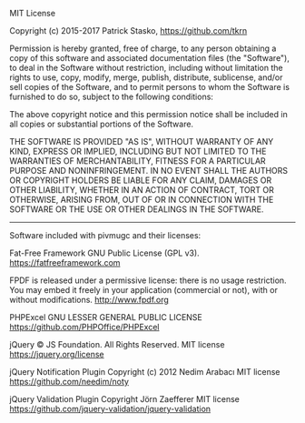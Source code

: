 MIT License

Copyright (c) 2015-2017 Patrick Stasko, https://github.com/tkrn

Permission is hereby granted, free of charge, to any person obtaining a copy
of this software and associated documentation files (the "Software"), to deal
in the Software without restriction, including without limitation the rights
to use, copy, modify, merge, publish, distribute, sublicense, and/or sell
copies of the Software, and to permit persons to whom the Software is
furnished to do so, subject to the following conditions:

The above copyright notice and this permission notice shall be included in all
copies or substantial portions of the Software.

THE SOFTWARE IS PROVIDED "AS IS", WITHOUT WARRANTY OF ANY KIND, EXPRESS OR
IMPLIED, INCLUDING BUT NOT LIMITED TO THE WARRANTIES OF MERCHANTABILITY,
FITNESS FOR A PARTICULAR PURPOSE AND NONINFRINGEMENT. IN NO EVENT SHALL THE
AUTHORS OR COPYRIGHT HOLDERS BE LIABLE FOR ANY CLAIM, DAMAGES OR OTHER
LIABILITY, WHETHER IN AN ACTION OF CONTRACT, TORT OR OTHERWISE, ARISING FROM,
OUT OF OR IN CONNECTION WITH THE SOFTWARE OR THE USE OR OTHER DEALINGS IN THE
SOFTWARE.

-------

Software included with pivmugc and their licenses:
 
Fat-Free Framework
GNU Public License (GPL v3). 
https://fatfreeframework.com

FPDF
is released under a permissive license: there is no usage restriction. 
You may embed it freely in your application (commercial or not), with or 
without modifications. 
http://www.fpdf.org

PHPExcel
GNU LESSER GENERAL PUBLIC LICENSE
https://github.com/PHPOffice/PHPExcel

jQuery
© JS Foundation. All Rights Reserved.
MIT license
https://jquery.org/license

jQuery Notification Plugin
Copyright (c) 2012 Nedim Arabacı
MIT license
https://github.com/needim/noty

jQuery Validation Plugin
Copyright Jörn Zaefferer
MIT license
https://github.com/jquery-validation/jquery-validation
